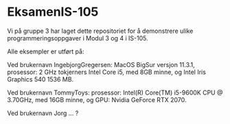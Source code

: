 # EksamenIS-105

Vi på gruppe 3 har laget dette repositoriet for å demonstrere ulike programmeringsoppgaver i Modul 3 og 4 i IS-105.

Alle eksempler er utført på:

Ved brukernavn IngebjorgGregersen: MacOS BigSur versjon 11.3.1, prosessor: 2 GHz tokjerners Intel Core i5, med 8GB minne, og Intel Iris Graphics 540 1536 MB.

Ved brukernavn TommyToys: prosessor: Intel(R) Core(TM) i5-9600K CPU @ 3.70GHz, med 16GB minne, og GPU: Nvidia GeForce RTX 2070.

Ved brukernavn Jorg ... ?
